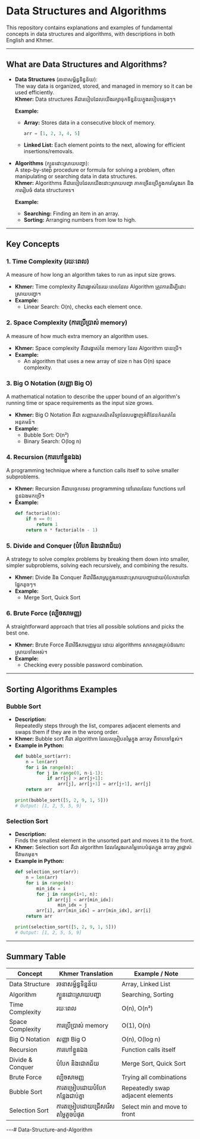 # Data Structures and Algorithms

This repository contains explanations and examples of fundamental concepts in data structures and algorithms, with descriptions in both English and Khmer.

---

## What are Data Structures and Algorithms?

- **Data Structures** (រចនាសម្ព័ន្ធទិន្នន័យ):  
  The way data is organized, stored, and managed in memory so it can be used efficiently.  
  **Khmer:** Data structures គឺជារបៀបដែលយើងរក្សាទុកទិន្នន័យក្នុងរបៀបផ្សេងៗ។

  **Example:**  
  - **Array:** Stores data in a consecutive block of memory.  
    ```python
    arr = [1, 2, 3, 4, 5]
    ```
  - **Linked List:** Each element points to the next, allowing for efficient insertions/removals.

- **Algorithms** (ក្បួនដោះស្រាយបញ្ហា):  
  A step-by-step procedure or formula for solving a problem, often manipulating or searching data in data structures.  
  **Khmer:** Algorithms គឺជារបៀបដែលយើងដោះស្រាយបញ្ហា ភាគច្រើនប្រើក្នុងការស្វែងរក និងការរៀបចំ data structures។

  **Example:**  
  - **Searching:** Finding an item in an array.  
  - **Sorting:** Arranging numbers from low to high.

---

## Key Concepts

### 1. Time Complexity (រយៈពេល)
A measure of how long an algorithm takes to run as input size grows.
- **Khmer:** Time complexity គឺជារង្វាស់នៃរយៈពេលដែល Algorithm ត្រូវការដើម្បីដោះស្រាយបញ្ហា។  
- **Example:**  
  - Linear Search: O(n), checks each element once.

### 2. Space Complexity (ការប្រើប្រាស់ memory)
A measure of how much extra memory an algorithm uses.
- **Khmer:** Space complexity គឺជារង្វាស់នៃ memory ដែល Algorithm បានប្រើ។  
- **Example:**  
  - An algorithm that uses a new array of size n has O(n) space complexity.

### 3. Big O Notation (សញ្ញា Big O)
A mathematical notation to describe the upper bound of an algorithm's running time or space requirements as the input size grows.
- **Khmer:** Big O Notation គឺជា សញ្ញាណគណិតវិទ្យាដែលបង្ហាញអំពីដែនកំណត់នៃអនុគមន៍។  
- **Example:**  
  - Bubble Sort: O(n²)  
  - Binary Search: O(log n)

### 4. Recursion (ការហៅខ្លួនឯង)
A programming technique where a function calls itself to solve smaller subproblems.
- **Khmer:** Recursion គឺជាបច្ចេកទេស programming នៅពេលដែល functions ហៅខ្លួនឯងមកប្រើ។  
- **Example:**  
  ```python
  def factorial(n):
      if n == 0:
          return 1
      return n * factorial(n - 1)
  ```

### 5. Divide and Conquer (បំបែក និងជោគជ័យ)
A strategy to solve complex problems by breaking them down into smaller, simpler subproblems, solving each recursively, and combining the results.
- **Khmer:** Divide និង Conquer គឺជាវិធីសាស្រ្តក្នុងការដោះស្រាយបញ្ហាដោយបំបែកវាទៅជាផ្នែកតូចៗ។  
- **Example:**  
  - Merge Sort, Quick Sort

### 6. Brute Force (ល្បិចសាមញ្ញ)
A straightforward approach that tries all possible solutions and picks the best one.
- **Khmer:** Brute Force គឺជាវិធីសាមញ្ញមួយ ដោយ algorithms សាកល្បងគ្រប់ដំណោះស្រាយទាំងអស់។  
- **Example:**  
  - Checking every possible password combination.

---

## Sorting Algorithms Examples

### Bubble Sort

- **Description:**  
  Repeatedly steps through the list, compares adjacent elements and swaps them if they are in the wrong order.
- **Khmer:** Bubble sort គឺជា algorithm ដែលតម្រៀបតម្លៃក្នុង array ពីទាបទៅខ្ពស់។
- **Example in Python:**
  ```python
  def bubble_sort(arr):
      n = len(arr)
      for i in range(n):
          for j in range(0, n-i-1):
              if arr[j] > arr[j+1]:
                  arr[j], arr[j+1] = arr[j+1], arr[j]
      return arr

  print(bubble_sort([5, 2, 9, 1, 5]))
  # Output: [1, 2, 5, 5, 9]
  ```

### Selection Sort

- **Description:**  
  Finds the smallest element in the unsorted part and moves it to the front.
- **Khmer:** Selection sort គឺជា algorithm ដែលស្វែងរកតម្លៃទាបបំផុតក្នុង array រួចផ្លាស់ទីវាមកមុខ។
- **Example in Python:**
  ```python
  def selection_sort(arr):
      n = len(arr)
      for i in range(n):
          min_idx = i
          for j in range(i+1, n):
              if arr[j] < arr[min_idx]:
                  min_idx = j
          arr[i], arr[min_idx] = arr[min_idx], arr[i]
      return arr

  print(selection_sort([5, 2, 9, 1, 5]))
  # Output: [1, 2, 5, 5, 9]
  ```

---

## Summary Table

| Concept             | Khmer Translation                                             | Example / Note                     |
|---------------------|--------------------------------------------------------------|------------------------------------|
| Data Structure      | រចនាសម្ព័ន្ធទិន្នន័យ                                        | Array, Linked List                 |
| Algorithm           | ក្បួនដោះស្រាយបញ្ហា                                          | Searching, Sorting                 |
| Time Complexity     | រយៈពេល                                                     | O(n), O(n²)                        |
| Space Complexity    | ការប្រើប្រាស់ memory                                         | O(1), O(n)                         |
| Big O Notation      | សញ្ញា Big O                                                 | O(n), O(log n)                     |
| Recursion           | ការហៅខ្លួនឯង                                               | Function calls itself              |
| Divide & Conquer    | បំបែក និងជោគជ័យ                                            | Merge Sort, Quick Sort             |
| Brute Force         | ល្បិចសាមញ្ញ                                                 | Trying all combinations            |
| Bubble Sort         | ការតម្រៀបដោយបំបែកកន្លែងជាប់គ្នា                            | Repeatedly swap adjacent elements  |
| Selection Sort      | ការតម្រៀបដោយជ្រើសរើសតម្លៃតូចបំផុត                        | Select min and move to front       |

---﻿# Data-Structure-and-Algorithm

